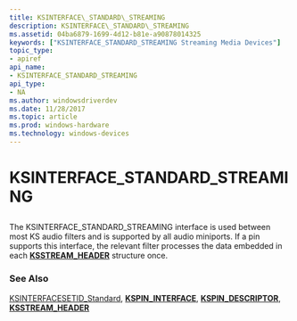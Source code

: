 ```yaml
---
title: KSINTERFACE\_STANDARD\_STREAMING
description: KSINTERFACE\_STANDARD\_STREAMING
ms.assetid: 04ba6879-1699-4d12-b81e-a90878014325
keywords: ["KSINTERFACE_STANDARD_STREAMING Streaming Media Devices"]
topic_type:
- apiref
api_name:
- KSINTERFACE_STANDARD_STREAMING
api_type:
- NA
ms.author: windowsdriverdev
ms.date: 11/28/2017
ms.topic: article
ms.prod: windows-hardware
ms.technology: windows-devices
---
```


# KSINTERFACE\_STANDARD\_STREAMING


## <span id="ddk_ksinterface_standard_streaming_ks"></span><span id="DDK_KSINTERFACE_STANDARD_STREAMING_KS"></span>


The KSINTERFACE\_STANDARD\_STREAMING interface is used between most KS audio filters and is supported by all audio miniports. If a pin supports this interface, the relevant filter processes the data embedded in each [**KSSTREAM\_HEADER**](https://msdn.microsoft.com/library/windows/hardware/ff567138) structure once.

### <span id="see_also"></span><span id="SEE_ALSO"></span>See Also

[KSINTERFACESETID\_Standard](ksinterfacesetid-standard.md), [**KSPIN\_INTERFACE**](https://msdn.microsoft.com/library/windows/hardware/ff563537), [**KSPIN\_DESCRIPTOR**](https://msdn.microsoft.com/library/windows/hardware/ff563533), [**KSSTREAM\_HEADER**](https://msdn.microsoft.com/library/windows/hardware/ff567138)

 

 





